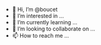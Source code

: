 - 👋 Hi, I’m @boucet
- 👀 I’m interested in ...
- 🌱 I’m currently learning ...
- 💞️ I’m looking to collaborate on ...
- 📫 How to reach me ...

<!---
boucet/boucet is a ✨ special ✨ repository because its `README.md` (this file) appears on your GitHub profile.
You can click the Preview link to take a look at your changes.
--->

